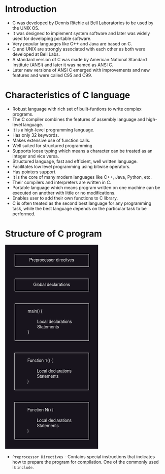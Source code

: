 # Introduction

- C was developed by Dennis Ritchie at Bell Laboratories to be used by the UNIX OS.
- It was designed to implement system software and later was widely used for developing portable software.
- Very popular languages like C++ and Java are based on C.
- C and UNIX are strongly associated with each other as both were developed at Bell Labs.
- A standard version of C was made by American National Standard Institute (ANSI) and later it was named as ANSI C.
- Later new versions of ANSI C emerged with improvements and new features and were called C95 and C99.

# Characteristics of C language

- Robust language with rich set of built-funtions to write complex programs.
- The C compiler combines the features of assembly language and high-level language.
- It is a high-level programming language.
- Has only 32 keywords.
- Makes extensive use of function calls.
- Well suited for structured programming.
- Supports loose typing which means a character can be treated as an integer and vice versa.
- Structured language, fast and efficient, well written language.
- Facilitates low level programming using bitwise operators.
- Has pointers support.
- It is the core of many modern languages like C++, Java, Python, etc.
- Their compilers and interpreters are written in C.
- Portable language which means program written on one machine can be executed on another with little or no modifications.
- Enables user to add their own functions to C library.
- C is often treated as the second best language for any programming task, while the best language depends on the particular task to be performed.

# Structure of C program

![](../images/structure-of-c-program.png)

- `Preprocessor Directives` - Contains special instructions that indicates how to prepare the program for compilation. One of the commonly used is `include`.
